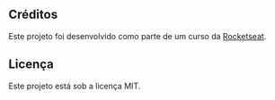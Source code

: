 ## Créditos

Este projeto foi desenvolvido como parte de um curso da [Rocketseat](https://rocketseat.com.br/).

## Licença

Este projeto está sob a licença MIT.
